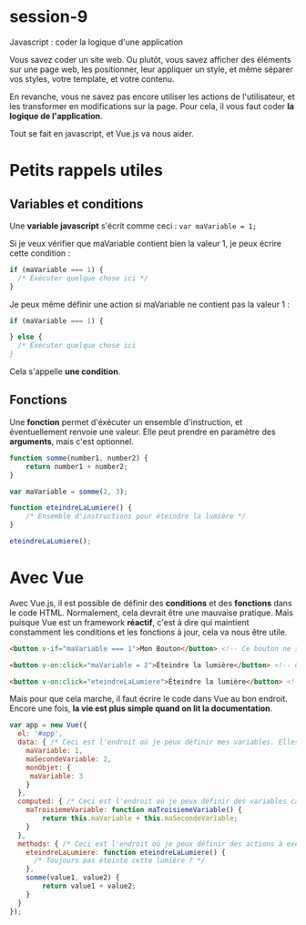 # session-9
Javascript : coder la logique d'une application

Vous savez coder un site web. Ou plutôt, vous savez afficher des éléments sur une page web, les positionner, leur appliquer un style, et même séparer vos styles, votre template, et votre contenu.

En revanche, vous ne savez pas encore utiliser les actions de l'utilisateur, et les transformer en modifications sur la page. Pour cela, il vous faut coder **la logique de l'application**.

Tout se fait en javascript, et Vue.js va nous aider.

# Petits rappels utiles

## Variables et conditions

Une **variable javascript** s'écrit comme ceci : `var maVariable = 1;`

Si je veux vérifier que maVariable contient bien la valeur 1, je peux écrire cette condition : 

```js
if (maVariable === 1) {
  /* Éxécuter quelque chose ici */
}
```

Je peux même définir une action si maVariable ne contient pas la valeur 1 : 

```js
if (maVariable === 1) {

} else {
  /* Éxécuter quelque chose ici
}
```

Cela s'appelle **une condition**.

## Fonctions

Une **fonction** permet d'éxécuter un ensemble d'instruction, et éventuellement renvoie une valeur. Elle peut prendre en paramètre des **arguments**, mais c'est optionnel.

```js
function somme(number1, number2) {
	return number1 + number2;
}

var maVariable = somme(2, 3);
```

```js
function eteindreLaLumiere() {
	/* Ensemble d'instructions pour éteindre la lumière */
}

eteindreLaLumiere();
```

# Avec Vue

Avec Vue.js, il est possible de définir des **conditions** et des **fonctions** dans le code HTML. Normalement, cela devrait être une mauvaise pratique. Mais puisque Vue est un framework **réactif**, c'est à dire qui maintient constamment les conditions et les fonctions à jour, cela va nous être utile.

```html
<button v-if="maVariable === 1">Mon Bouton</button> <!-- Ce bouton ne s'affiche que quand maVariable est égale à 1 -->

<button v-on:click="maVariable = 2">Éteindre la lumière</button> <!-- Ce bouton modifiera la valeur de maVariable à 2 lorsqu'il sera cliqué -->

<button v-on:click="eteindreLaLumiere">Éteindre la lumière</button> <!-- Ce bouton lancera la fonction eteindreLaLumiere lorsqu'il sera cliqué. -->
```

Mais pour que cela marche, il faut écrire le code dans Vue au bon endroit. Encore une fois, **la vie est plus simple quand on lit la documentation**.

```js
var app = new Vue({
  el: '#app',
  data: { /* Ceci est l'endroit où je peux définir mes variables. Elles deviennent en fait des propriétés */
    maVariable: 1,
    maSecondeVariable: 2,
    monObjet: {
     maVariable: 3
    }
  },
  computed: { /* Ceci est l'endroit où je peux définir des variables calculées. Elles sont constamment réactualisées. */
    maTroisiemeVariable: function maTroisiemeVariable() {
    	return this.maVariable + this.maSecondeVariable;
    }
  },
  methods: { /* Ceci est l'endroit où je peux définir des actions à exécuter */
    eteindreLaLumiere: function eteindreLaLumiere() {
      /* Toujours pas éteinte cette lumière ? */
    },
    somme(value1, value2) {
    	return value1 + value2;
    }
  }
});
```
